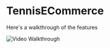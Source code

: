 # TennisECommerce

Here's a walkthrough of the features

<img src='walkthrough_Ecommerce.gif' title='Video Walkthrough' width='' alt='Video Walkthrough' />
